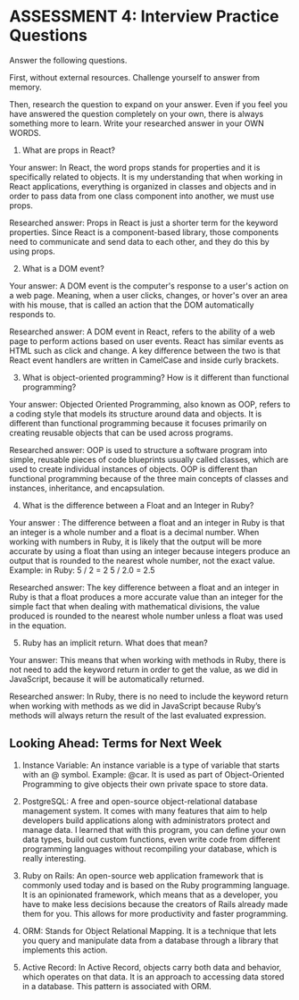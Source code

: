 # ASSESSMENT 4: Interview Practice Questions
Answer the following questions.

First, without external resources. Challenge yourself to answer from memory.

Then, research the question to expand on your answer. Even if you feel you have answered the question completely on your own, there is always something more to learn. Write your researched answer in your OWN WORDS.  

1. What are props in React?

  Your answer: In React, the word props stands for properties and it is specifically related to objects. It is my understanding that when working in React applications, everything is organized in classes and objects and in order to pass data from one class component into another, we must use props. 

  Researched answer: Props in React is just a shorter term for the keyword properties. Since React is a component-based library, those components need to communicate and send data to each other, and they do this by using props. 



2. What is a DOM event?

  Your answer: A DOM event is the computer's response to a user's action on a web page. Meaning, when a user clicks, changes, or hover's over an area with his mouse, that is called an action that the DOM automatically responds to. 

  Researched answer: A DOM event in React, refers to the ability of a web page to perform actions based on user events. React has similar events as HTML such as click and change. A key difference between the two is that React event handlers are written in CamelCase and inside curly brackets. 



3. What is object-oriented programming? How is it different than functional programming?

  Your answer: Objected Oriented Programming, also known as OOP, refers to a coding style that models its structure around data and objects. It is different than functional programming because it focuses primarily on creating reusable objects that can be used across programs. 

  Researched answer: OOP is used to structure a software program into simple, reusable pieces of code blueprints usually called classes, which are used to create individual instances of objects. OOP is different than functional programming because of the three main concepts of classes and instances, inheritance, and encapsulation. 



4. What is the difference between a Float and an Integer in Ruby?

  Your answer : The difference between a float and an integer in Ruby is that an integer is a whole number and a float is a decimal number. When working with numbers in Ruby, it is likely that the output will be more accurate by using a float than using an integer because integers produce an output that is rounded to the nearest whole number, not the exact value. 
  Example: in Ruby: 5 / 2 = 2    5 / 2.0 = 2.5 

  Researched answer: The key difference between a float and an integer in Ruby is that a float produces a more accurate value than an integer for the simple fact that when dealing with mathematical divisions, the value produced is rounded to the nearest whole number unless a float was used in the equation.  



5. Ruby has an implicit return. What does that mean?

  Your answer: This means that when working with methods in Ruby, there is not need to add the keyword return in order to get the value, as we did in JavaScript, because it will be automatically returned. 

  Researched answer: In Ruby, there is no need to include the keyword return when working with methods as we did in JavaScript because Ruby’s methods will always return the result of the last evaluated expression.



## Looking Ahead: Terms for Next Week

1. Instance Variable: An instance variable is a type of variable that starts with an @ symbol. Example: @car. It is used as part of Object-Oriented Programming to give objects their own private space to store data.

2. PostgreSQL: A free and open-source object-relational database management system. It comes with many features that aim to help developers build applications along with administrators protect and manage data. I learned that with this program, you can define your own data types, build out custom functions, even write code from different programming languages without recompiling your database, which is really interesting. 

3. Ruby on Rails: An open-source web application framework that is commonly used today and is based on the Ruby programming language. It is an opinionated framework, which means that as a developer, you have to make less decisions because the creators of Rails already made them for you. This allows for more productivity and faster programming. 

4. ORM: Stands for Object Relational Mapping. It is a technique that lets you query and manipulate data from a database through a library that implements this action. 

5. Active Record: In Active Record, objects carry both data and behavior, which operates on that data. It is an approach to accessing data stored in a database. This pattern is associated with ORM. 
